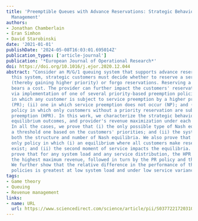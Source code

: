 ```yaml
---
title: 'Preemptible Queues with Advance Reservations: Strategic Behavior and Revenue
  Management'
authors:
- Jonathan Chamberlain
- Eran Simhon
- David Starobinski
date: '2021-01-01'
publishDate: '2024-05-08T16:03:01.695014Z'
publication_types: ['article-journal']
publication: '*European Journal of Operational Research*'
doi: https://doi.org/10.1016/j.ejor.2020.12.044
abstract: "Consider an M/G/1 queuing system that supports advance reservations. In
  this system, strategic customers must decide whether to reserve a server in advance
  (thereby gaining higher priority) or forgo reservations. Reserving a server in advance
  bears a cost. The provider can further impact the customers' reservation decisions
  via implementation of one of several priority-based preemption policies: (i) one
  in which any customer is subject to service preemption by a higher priority customer
  (PR); (ii) one in which service preemption does not occur (NP); and (iii) a hybrid
  policy in which only customers without a priority reservation are subject to service
  preemption (HPR). In this work, we characterize the strategic behavior of customers,
  equilibrium outcomes, and provider's revenue maximization under each of these policies.
  In all the cases, we prove that (i) the only possible type of Nash equilibria is
  a threshold one based on the customers' priorities; and (ii) the system load impacts
  both the structure and number of Nash equilibria. We also prove that HPR is the
  only policy in which (i) an equilibrium where all customers make reservations may
  exist; and (ii) the second moment of service impacts the equilibria. Finally, we
  prove that for any system load and any service distribution, the HPR policy yields
  the highest maximum revenue, followed in turn by the PR policy and the NP policy.
  We further show that the relative difference in the performance of the HPR and PR
  policies is greatest at low system load and under low service variance."
tags:
- Game theory
- Queuing
- Revenue management
links:
- name: URL
  url: https://www.sciencedirect.com/science/article/pii/S0377221720310900
---
```


